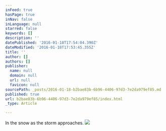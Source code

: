 ```yaml
---
inFeed: true
hasPage: true
inNav: false
inLanguage: null
starred: false
keywords: []
description: ''
datePublished: '2016-01-18T17:54:04.390Z'
dateModified: '2016-01-18T17:53:45.355Z'
title: ''
author: []
authors: []
publisher:
  name: null
  domain: null
  url: null
  favicon: null
sourcePath: _posts/2016-01-18-b2bae83b-6b96-4406-97d3-7e2da979ef85.md
published: true
url: b2bae83b-6b96-4406-97d3-7e2da979ef85/index.html
_type: Article

---
```

In the snow as the storm approaches.
![](https://the-grid-user-content.s3-us-west-2.amazonaws.com/0d576c45-741e-4308-9ff7-990365a6aa44.JPG)